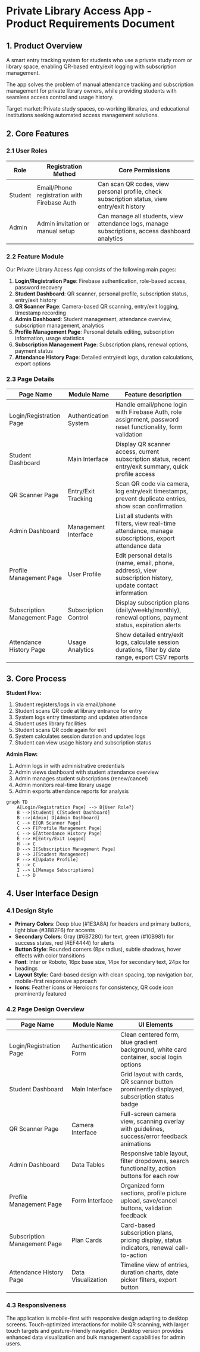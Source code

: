 # Private Library Access App - Product Requirements Document

## 1. Product Overview

A smart entry tracking system for students who use a private study room or library space, enabling QR-based entry/exit logging with subscription management.

The app solves the problem of manual attendance tracking and subscription management for private library owners, while providing students with seamless access control and usage history.

Target market: Private study spaces, co-working libraries, and educational institutions seeking automated access management solutions.

## 2. Core Features

### 2.1 User Roles

| Role | Registration Method | Core Permissions |
|------|---------------------|------------------|
| Student | Email/Phone registration with Firebase Auth | Can scan QR codes, view personal profile, check subscription status, view entry/exit history |
| Admin | Admin invitation or manual setup | Can manage all students, view attendance logs, manage subscriptions, access dashboard analytics |

### 2.2 Feature Module

Our Private Library Access App consists of the following main pages:

1. **Login/Registration Page**: Firebase authentication, role-based access, password recovery
2. **Student Dashboard**: QR scanner, personal profile, subscription status, entry/exit history
3. **QR Scanner Page**: Camera-based QR scanning, entry/exit logging, timestamp recording
4. **Admin Dashboard**: Student management, attendance overview, subscription management, analytics
5. **Profile Management Page**: Personal details editing, subscription information, usage statistics
6. **Subscription Management Page**: Subscription plans, renewal options, payment status
7. **Attendance History Page**: Detailed entry/exit logs, duration calculations, export options

### 2.3 Page Details

| Page Name | Module Name | Feature description |
|-----------|-------------|---------------------|
| Login/Registration Page | Authentication System | Handle email/phone login with Firebase Auth, role assignment, password reset functionality, form validation |
| Student Dashboard | Main Interface | Display QR scanner access, current subscription status, recent entry/exit summary, quick profile access |
| QR Scanner Page | Entry/Exit Tracking | Scan QR code via camera, log entry/exit timestamps, prevent duplicate entries, show scan confirmation |
| Admin Dashboard | Management Interface | List all students with filters, view real-time attendance, manage subscriptions, export attendance data |
| Profile Management Page | User Profile | Edit personal details (name, email, phone, address), view subscription history, update contact information |
| Subscription Management Page | Subscription Control | Display subscription plans (daily/weekly/monthly), renewal options, payment status, expiration alerts |
| Attendance History Page | Usage Analytics | Show detailed entry/exit logs, calculate session durations, filter by date range, export CSV reports |

## 3. Core Process

**Student Flow:**
1. Student registers/logs in via email/phone
2. Student scans QR code at library entrance for entry
3. System logs entry timestamp and updates attendance
4. Student uses library facilities
5. Student scans QR code again for exit
6. System calculates session duration and updates logs
7. Student can view usage history and subscription status

**Admin Flow:**
1. Admin logs in with administrative credentials
2. Admin views dashboard with student attendance overview
3. Admin manages student subscriptions (renew/cancel)
4. Admin monitors real-time library usage
5. Admin exports attendance reports for analysis

```mermaid
graph TD
    A[Login/Registration Page] --> B{User Role?}
    B -->|Student| C[Student Dashboard]
    B -->|Admin| D[Admin Dashboard]
    C --> E[QR Scanner Page]
    C --> F[Profile Management Page]
    C --> G[Attendance History Page]
    E --> H[Entry/Exit Logged]
    H --> C
    D --> I[Subscription Management Page]
    D --> J[Student Management]
    F --> K[Update Profile]
    K --> C
    I --> L[Manage Subscriptions]
    L --> D
```

## 4. User Interface Design

### 4.1 Design Style

- **Primary Colors**: Deep blue (#1E3A8A) for headers and primary buttons, light blue (#3B82F6) for accents
- **Secondary Colors**: Gray (#6B7280) for text, green (#10B981) for success states, red (#EF4444) for alerts
- **Button Style**: Rounded corners (8px radius), subtle shadows, hover effects with color transitions
- **Font**: Inter or Roboto, 16px base size, 14px for secondary text, 24px for headings
- **Layout Style**: Card-based design with clean spacing, top navigation bar, mobile-first responsive approach
- **Icons**: Feather icons or Heroicons for consistency, QR code icon prominently featured

### 4.2 Page Design Overview

| Page Name | Module Name | UI Elements |
|-----------|-------------|-------------|
| Login/Registration Page | Authentication Form | Clean centered form, blue gradient background, white card container, social login options |
| Student Dashboard | Main Interface | Grid layout with cards, QR scanner button prominently displayed, subscription status badge |
| QR Scanner Page | Camera Interface | Full-screen camera view, scanning overlay with guidelines, success/error feedback animations |
| Admin Dashboard | Data Tables | Responsive table layout, filter dropdowns, search functionality, action buttons for each row |
| Profile Management Page | Form Interface | Organized form sections, profile picture upload, save/cancel buttons, validation feedback |
| Subscription Management Page | Plan Cards | Card-based subscription plans, pricing display, status indicators, renewal call-to-action |
| Attendance History Page | Data Visualization | Timeline view of entries, duration charts, date picker filters, export button |

### 4.3 Responsiveness

The application is mobile-first with responsive design adapting to desktop screens. Touch-optimized interactions for mobile QR scanning, with larger touch targets and gesture-friendly navigation. Desktop version provides enhanced data visualization and bulk management capabilities for admin users.